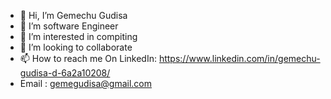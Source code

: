 - 👋 Hi, I’m Gemechu Gudisa
- 🌱 I’m software Engineer
- 👀 I’m interested in compiting
- 💞️ I’m looking to collaborate 
- 📫 How to reach me On LinkedIn: https://www.linkedin.com/in/gemechu-gudisa-d-6a2a10208/
- Email : gemegudisa@gmail.com
<!---
Gemechu is a ✨ special ✨ repository because its `README.md`(this file) appears on your GitHub profile.
You can click the Preview link to take a look at your changes.
--->
